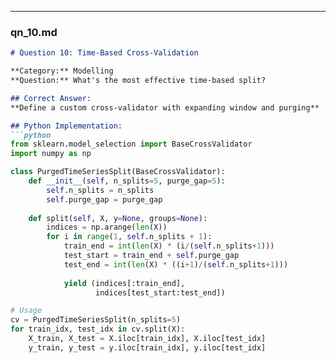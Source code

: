 
---

### qn_10.md
```markdown
# Question 10: Time-Based Cross-Validation

**Category:** Modelling  
**Question:** What's the most effective time-based split?

## Correct Answer:
**Define a custom cross-validator with expanding window and purging**

## Python Implementation:
```python
from sklearn.model_selection import BaseCrossValidator
import numpy as np

class PurgedTimeSeriesSplit(BaseCrossValidator):
    def __init__(self, n_splits=5, purge_gap=5):
        self.n_splits = n_splits
        self.purge_gap = purge_gap
        
    def split(self, X, y=None, groups=None):
        indices = np.arange(len(X))
        for i in range(1, self.n_splits + 1):
            train_end = int(len(X) * (i/(self.n_splits+1)))
            test_start = train_end + self.purge_gap
            test_end = int(len(X) * ((i+1)/(self.n_splits+1)))
            
            yield (indices[:train_end], 
                   indices[test_start:test_end])

# Usage
cv = PurgedTimeSeriesSplit(n_splits=5)
for train_idx, test_idx in cv.split(X):
    X_train, X_test = X.iloc[train_idx], X.iloc[test_idx]
    y_train, y_test = y.iloc[train_idx], y.iloc[test_idx]
